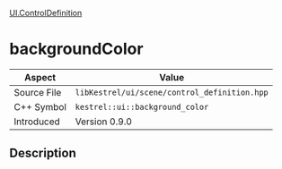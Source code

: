 [UI.ControlDefinition](index.md)
# backgroundColor
| Aspect | Value |
| --- | --- |
| Source File | `libKestrel/ui/scene/control_definition.hpp` |
| C++ Symbol | `kestrel::ui::background_color` |
| Introduced | Version 0.9.0 |
## Description
